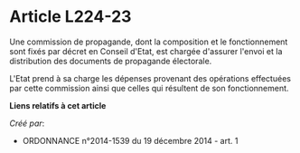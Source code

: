 # Article L224-23

Une commission de propagande, dont la composition et le fonctionnement sont fixés par décret en Conseil d'Etat, est chargée
d'assurer l'envoi et la distribution des documents de propagande électorale.

L'Etat prend à sa charge les dépenses provenant des opérations effectuées par cette commission ainsi que celles qui résultent
de son fonctionnement.

**Liens relatifs à cet article**

_Créé par_:

  - ORDONNANCE n°2014-1539 du 19 décembre 2014 - art. 1
